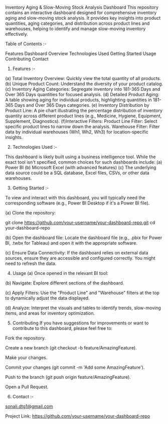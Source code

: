 Inventory Aging & Slow-Moving Stock Analysis Dashboard
This repository contains an interactive dashboard designed for comprehensive inventory aging and slow-moving stock analysis. 
It provides key insights into product quantities, aging categories, and distribution across product lines and warehouses, helping to identify and manage slow-moving inventory effectively.


Table of Contents :-

Features
Dashboard Overview
Technologies Used
Getting Started
Usage
Contributing
Contact


1. Features :-

(a) Total Inventory Overview: Quickly view the total quantity of all products.
(b) Unique Product Count: Understand the diversity of your product catalog.
(c) Inventory Aging Categories: Segregate inventory into 181-365 Days and Over 365 Days quantities for focused analysis.
(d) Detailed Product Aging: A table showing aging for individual products, highlighting quantities in 181-365 Days and Over 365 Days categories.
(e) Inventory Distribution by Product Line: A pie chart illustrating the percentage distribution of inventory quantity across different product lines (e.g., Medicine, Hygiene, Equipment, Supplement, Diagnostics).
(f)Interactive Filters:
        Product Line Filter: Select specific product lines to narrow down the analysis.
        Warehouse Filter: Filter data by individual warehouses (Wh1, Wh2, Wh3) for location-specific insights.


2. Technologies Used :-

This dashboard is likely built using a business intelligence tool. While the exact tool isn't specified, common choices for such dashboards include:
(a) Power BI
(b) Microsoft Excel (with advanced features)
(c) The underlying data source could be a SQL database, Excel files, CSVs, or other data warehouses.


3. Getting Started :-

To view and interact with this dashboard, you will typically need the corresponding software (e.g., Power BI Desktop if it's a Power BI file).

(a) Clone the repository:

git clone https://github.com/your-username/your-dashboard-repo.git
cd your-dashboard-repo

(b) Open the dashboard file: Locate the dashboard file (e.g., .pbix for Power BI, .twbx for Tableau) and open it with the appropriate software.

(c) Ensure Data Connectivity: If the dashboard relies on external data sources, ensure they are accessible and configured correctly. You might need to refresh the data.

4. Usage
(a) Once opened in the relevant BI tool:

(b) Navigate: Explore different sections of the dashboard.

(c) Apply Filters: Use the "Product Line" and "Warehouse" filters at the top to dynamically adjust the data displayed.

(d) Analyze: Interpret the visuals and tables to identify trends, slow-moving items, and areas for inventory optimization.

5. Contributing
If you have suggestions for improvements or want to contribute to this dashboard, please feel free to:

Fork the repository.

Create a new branch (git checkout -b feature/AmazingFeature).

Make your changes.

Commit your changes (git commit -m 'Add some AmazingFeature').

Push to the branch (git push origin feature/AmazingFeature).

Open a Pull Request.


6. Contact :-

sonali.dtg1@gmail.com

Project Link: https://github.com/your-username/your-dashboard-repo

